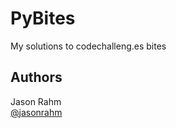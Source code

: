 # PyBites

My solutions to codechalleng.es bites

## Authors

Jason Rahm  
[@jasonrahm](https://twitter.com/jasonrahm)
